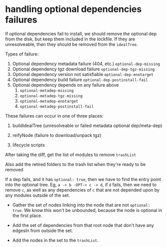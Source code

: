 # handling optional dependencies failures

If optional dependencies fail to install, we should remove the optional dep
from the disk, but keep them included in the lockfile.  If they are
unresolveable, then they should be removed from the `idealTree`.

Types of failure:

1. Optional dependency metadata failure (404, etc.) `optional-dep-missing`
2. Optional dependency tgz download failure `optional-dep-tgz-missing`
3. Optional dependency version not satisfiable `optional-dep-enotarget`
4. Optional dependency build failure `optional-dep-postinstall-fail`
5. Optional dependency depends on any failure above
      1. `optional-metadep-missing`
      2. `optional-metadep-tgz-missing`
      3. `optional-metadep-enotarget`
      4. `optional-metadep-postinstall-fail`

These failures can occur in one of three places:

1. buildIdealTree (unresolveable or failed metadata optional dep/meta-dep)

2. reifyNode (failure to download/unpack tgz)

3. lifecycle scripts



After taking the diff, get the list of modules to remove `trashList`

Also add the retired folders to the trash list when they're ready to be
removed

If a dep fails, and it has `optional: true`, then we have to find the entry
point into the optional tree.  Eg, `a -> b -OPT-> c -> d`, if `d` fails,
then we need to remove `c`, as well as any dependencies of `c` that are not
depended upon by any modules outside of the set.



- Gather the set of nodes linking into the node that are not `optional:
  true`.  We know this won't be unbounded, because the node is optional in
  the first place.

- Add the set of dependencies from that root node that don't have any
  edgesIn from outside the set.

- Add the nodes in the set to the `trashList`. 

